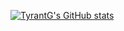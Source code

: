 [![TyrantG's GitHub stats](https://github-readme-stats.vercel.app/api?username=TyrantG&show_icons=true&theme=radical)](https://github.com/TyrantG)
